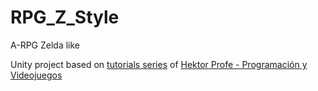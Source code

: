 # RPG_Z_Style
A-RPG Zelda like

Unity project based on [tutorials series](https://www.youtube.com/watch?v=s81hQDAtvBE&list=PLiplYDjUMtthNlEmdbP7E6-ZaWTZKyAQ5 "Juego RPG 2D estilo Zelda en Unity 2017") of [Hektor Profe - Programación y Videojuegos](https://www.youtube.com/user/Servorius)

